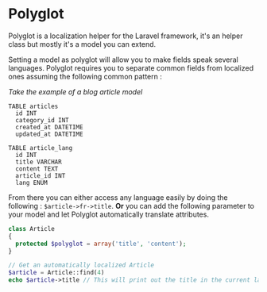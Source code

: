 Polyglot
========

Polyglot is a localization helper for the Laravel framework, it's an helper class but mostly it's a model you can extend.

Setting a model as polyglot will allow you to make fields speak several languages. Polyglot requires you to separate common fields from localized ones assuming the following common pattern :

*Take the example of a blog article model*

    TABLE articles
      id INT
      category_id INT
      created_at DATETIME
      updated_at DATETIME

    TABLE article_lang
      id INT
      title VARCHAR
      content TEXT
      article_id INT
      lang ENUM

From there you can either access any language easily by doing the following : `$article->fr->title`.
**Or** you can add the following parameter to your model and let Polyglot automatically translate attributes.

```php
class Article
{
  protected $polyglot = array('title', 'content');
}

// Get an automatically localized Article
$article = Article::find(4)
echo $article->title // This will print out the title in the current language
```
